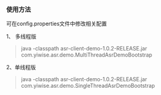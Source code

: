 ### 使用方法

可在config.properties文件中修改相关配置

1、 多线程版 
> java -classpath asr-client-demo-1.0.2-RELEASE.jar com.yiwise.asr.demo.MultiThreadAsrDemoBootstrap

2、单线程版 
> java -classpath asr-client-demo-1.0.2-RELEASE.jar com.yiwise.asr.demo.SingleThreadAsrDemoBootstrap